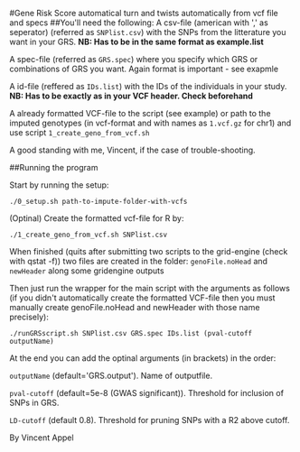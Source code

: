 #Gene Risk Score automatical turn and twists automatically from vcf file and specs
##You'll need the following:
A csv-file (american with ',' as seperator) (referred as `SNPlist.csv`) with the SNPs from the litterature you want in your GRS. **NB: Has to be in the same format as example.list**

A spec-file (referred as `GRS.spec`) where you specify which GRS or combinations of GRS you want. Again format is important - see exapmle

A id-file (reffered as `IDs.list`) with the IDs of the individuals in your study. **NB: Has to be exactly as in your VCF header. Check beforehand**

A already formatted VCF-file to the script (see example) or path to the imputed genotypes (in vcf-format and with names as `1.vcf.gz` for chr1) and use script
`1_create_geno_from_vcf.sh`

A good standing with me, Vincent, if the case of trouble-shooting.

##Running the program

Start by running the setup:

`./0_setup.sh path-to-impute-folder-with-vcfs`

(Optinal) Create the formatted vcf-file for R by:

`./1_create_geno_from_vcf.sh SNPlist.csv`

When finished (quits after submitting two scripts to the grid-engine (check with qstat -f)) two files are created in the folder: `genoFile.noHead` and `newHeader` along some gridengine outputs

Then just run the wrapper for the main script with the arguments as follows (if you didn't automatically create the formatted VCF-file then you must manually create genoFile.noHead and newHeader with those name precisely):

`./runGRSscript.sh SNPlist.csv GRS.spec IDs.list (pval-cutoff outputName)`

At the end you can add the optinal arguments (in brackets) in the order:

`outputName` (default='GRS.output'). Name of outputfile.

`pval-cutoff` (default=5e-8 (GWAS significant)). Threshold for inclusion of SNPs in GRS.

`LD-cutoff` (default 0.8). Threshold for pruning SNPs with a R2 above cutoff.

By Vincent Appel